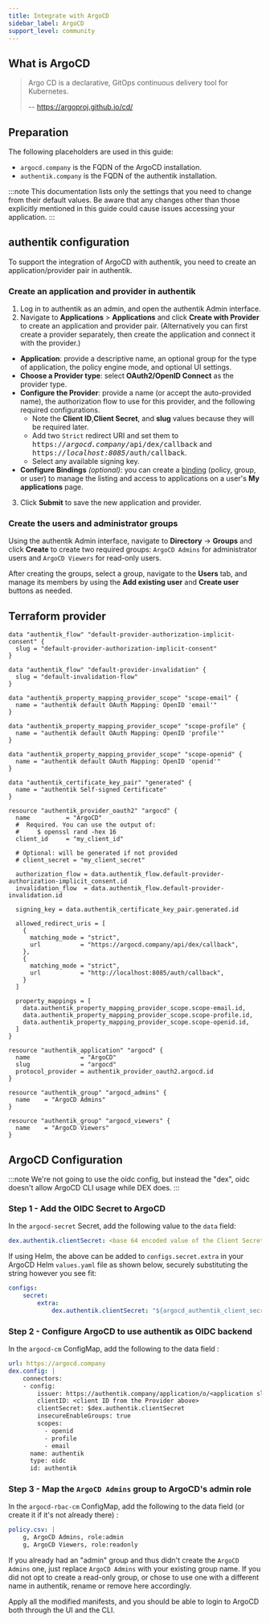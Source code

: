 ```yaml
---
title: Integrate with ArgoCD
sidebar_label: ArgoCD
support_level: community
---
```


## What is ArgoCD

> Argo CD is a declarative, GitOps continuous delivery tool for Kubernetes.
>
> -- https://argoproj.github.io/cd/

## Preparation

The following placeholders are used in this guide:

- `argocd.company` is the FQDN of the ArgoCD installation.
- `authentik.company` is the FQDN of the authentik installation.

:::note
This documentation lists only the settings that you need to change from their default values. Be aware that any changes other than those explicitly mentioned in this guide could cause issues accessing your application.
:::

## authentik configuration

To support the integration of ArgoCD with authentik, you need to create an application/provider pair in authentik.

### Create an application and provider in authentik

1. Log in to authentik as an admin, and open the authentik Admin interface.
2. Navigate to **Applications** > **Applications** and click **Create with Provider** to create an application and provider pair. (Alternatively you can first create a provider separately, then create the application and connect it with the provider.)

- **Application**: provide a descriptive name, an optional group for the type of application, the policy engine mode, and optional UI settings.
- **Choose a Provider type**: select **OAuth2/OpenID Connect** as the provider type.
- **Configure the Provider**: provide a name (or accept the auto-provided name), the authorization flow to use for this provider, and the following required configurations.
    - Note the **Client ID**,**Client Secret**, and **slug** values because they will be required later.
    - Add two `Strict` redirect URI and set them to <kbd>https://<em>argocd.company</em>/api/dex/callback</kbd> and <kbd>https://<em>localhost:8085</em>/auth/callback</kbd>.
    - Select any available signing key.
- **Configure Bindings** _(optional)_: you can create a [binding](/docs/add-secure-apps/flows-stages/bindings/) (policy, group, or user) to manage the listing and access to applications on a user's **My applications** page.

3. Click **Submit** to save the new application and provider.

### Create the users and administrator groups

Using the authentik Admin interface, navigate to **Directory** -> **Groups** and click **Create** to create two required groups: `ArgoCD Admins` for administrator users and `ArgoCD Viewers` for read-only users.

After creating the groups, select a group, navigate to the **Users** tab, and manage its members by using the **Add existing user** and **Create user** buttons as needed.

## Terraform provider

```hcl
data "authentik_flow" "default-provider-authorization-implicit-consent" {
  slug = "default-provider-authorization-implicit-consent"
}

data "authentik_flow" "default-provider-invalidation" {
  slug = "default-invalidation-flow"
}

data "authentik_property_mapping_provider_scope" "scope-email" {
  name = "authentik default OAuth Mapping: OpenID 'email'"
}

data "authentik_property_mapping_provider_scope" "scope-profile" {
  name = "authentik default OAuth Mapping: OpenID 'profile'"
}

data "authentik_property_mapping_provider_scope" "scope-openid" {
  name = "authentik default OAuth Mapping: OpenID 'openid'"
}

data "authentik_certificate_key_pair" "generated" {
  name = "authentik Self-signed Certificate"
}

resource "authentik_provider_oauth2" "argocd" {
  name          = "ArgoCD"
  #  Required. You can use the output of:
  #     $ openssl rand -hex 16
  client_id     = "my_client_id"

  # Optional: will be generated if not provided
  # client_secret = "my_client_secret"

  authorization_flow = data.authentik_flow.default-provider-authorization-implicit_consent.id
  invalidation_flow  = data.authentik_flow.default-provider-invalidation.id

  signing_key = data.authentik_certificate_key_pair.generated.id

  allowed_redirect_uris = [
    {
      matching_mode = "strict",
      url           = "https://argocd.company/api/dex/callback",
    },
    {
      matching_mode = "strict",
      url           = "http://localhost:8085/auth/callback",
    }
  ]

  property_mappings = [
    data.authentik_property_mapping_provider_scope.scope-email.id,
    data.authentik_property_mapping_provider_scope.scope-profile.id,
    data.authentik_property_mapping_provider_scope.scope-openid.id,
  ]
}

resource "authentik_application" "argocd" {
  name              = "ArgoCD"
  slug              = "argocd"
  protocol_provider = authentik_provider_oauth2.argocd.id
}

resource "authentik_group" "argocd_admins" {
  name    = "ArgoCD Admins"
}

resource "authentik_group" "argocd_viewers" {
  name    = "ArgoCD Viewers"
}
```

## ArgoCD Configuration

:::note
We're not going to use the oidc config, but instead the "dex", oidc doesn't allow ArgoCD CLI usage while DEX does.
:::

### Step 1 - Add the OIDC Secret to ArgoCD

In the `argocd-secret` Secret, add the following value to the `data` field:

```yaml
dex.authentik.clientSecret: <base 64 encoded value of the Client Secret from the Provider above>
```

If using Helm, the above can be added to `configs.secret.extra` in your ArgoCD Helm `values.yaml` file as shown below, securely substituting the string however you see fit:

```yaml
configs:
    secret:
        extra:
            dex.authentik.clientSecret: "${argocd_authentik_client_secret}"
```

### Step 2 - Configure ArgoCD to use authentik as OIDC backend

In the `argocd-cm` ConfigMap, add the following to the data field :

```yaml
url: https://argocd.company
dex.config: |
    connectors:
    - config:
        issuer: https://authentik.company/application/o/<application slug defined in step 2>/
        clientID: <client ID from the Provider above>
        clientSecret: $dex.authentik.clientSecret
        insecureEnableGroups: true
        scopes:
          - openid
          - profile
          - email
      name: authentik
      type: oidc
      id: authentik
```

### Step 3 - Map the `ArgoCD Admins` group to ArgoCD's admin role

In the `argocd-rbac-cm` ConfigMap, add the following to the data field (or create it if it's not already there) :

```yaml
policy.csv: |
    g, ArgoCD Admins, role:admin
    g, ArgoCD Viewers, role:readonly
```

If you already had an "admin" group and thus didn't create the `ArgoCD Admins` one, just replace `ArgoCD Admins` with your existing group name.
If you did not opt to create a read-only group, or chose to use one with a different name in authentik, rename or remove here accordingly.

Apply all the modified manifests, and you should be able to login to ArgoCD both through the UI and the CLI.

